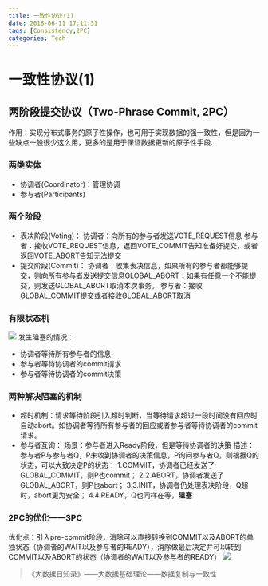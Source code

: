 ```yaml
---
title: 一致性协议(1)
date: 2018-06-11 17:11:31
tags: [Consistency,2PC]
categories: Tech
---
```

# 一致性协议(1)
## 两阶段提交协议（Two-Phrase Commit, 2PC）
作用：实现分布式事务的原子性操作，也可用于实现数据的强一致性，但是因为一些缺点一般很少这么用，更多的是用于保证数据更新的原子性手段.
<!-- more -->

### 两类实体
- 协调者(Coordinator)：管理协调
- 参与者(Participants)

### 两个阶段
- 表决阶段(Voting)：
协调者：向所有的参与者发送VOTE_REQUEST信息
参与者：接收VOTE_REQUEST信息，返回VOTE_COMMIT告知准备好提交，或者返回VOTE_ABORT告知无法提交
- 提交阶段(Commit)：
协调者：收集表决信息，如果所有的参与者都能够提交，则向所有参与者发送提交信息GLOBAL_ABORT；如果有任意一个不能提交，则发送GLOBAL_ABORT取消本次事务。
参与者：接收GLOBAL_COMMIT提交或者接收GLOBAL_ABORT取消

### 有限状态机
![](https://ws1.sinaimg.cn/large/8c185877gy1fs716cy169j20vy0gm74y.jpg)
发生阻塞的情况：
- 协调者等待所有参与者的信息
- 参与者等待协调者的commit请求
- 参与者等待协调者的commit决策

### 两种解决阻塞的机制
- 超时机制：请求等待阶段引入超时判断，当等待请求超过一段时间没有回应时自动abort。如协调者等待所有参与者的回应或者参与者等待协调者的commit请求。
- 参与者互询：
	场景：参与者进入Ready阶段，但是等待协调者的决策
    描述：参与者P与参与者Q，P未收到协调者的决策信息，P询问参与者Q，则根据Q的状态，可以大致决定P的状态：
    1.COMMIT，协调者已经发送了GLOBAL_COMMIT，则P也commit；
    2.2.ABORT，协调者发送了GLOBAL_ABORT，则P也abort；
    3.3.INIT，协调者仍处理表决阶段，Q超时，abort更为安全；
    4.4.READY，Q也同样在等，**阻塞**
    
 ### 2PC的优化——3PC
 优化点：引入pre-commit阶段，消除可以直接转换到COMMIT以及ABORT的单独状态（协调者的WAIT以及参与者的READY），消除做最后决定并可以转到COMMIT以及ABORT的状态（协调者的WAIT以及参与者的READY）
 ![](https://ws1.sinaimg.cn/large/8c185877gy1fs716d4371j20w60gs3yz.jpg)
 
 > 《大数据日知录》——大数据基础理论——数据复制与一致性